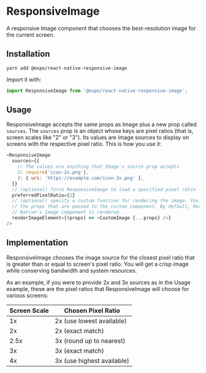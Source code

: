 # ResponsiveImage
A responsive Image component that chooses the best-resolution image for the current screen.

## Installation

```
yarn add @expo/react-native-responsive-image
```

Import it with:

```js
import ResponsiveImage from '@expo/react-native-responsive-image';
```

## Usage

ResponsiveImage accepts the same props as Image plus a new prop called `sources`. The `sources` prop is an object whose keys are pixel ratios (that is, screen scales like "2" or "3"). Its values are Image sources to display on screens with the respective pixel ratio. This is how you use it:

```js
<ResponsiveImage
  sources={{
    // The values are anything that Image's source prop accepts
    2: require('icon-2x.png'),
    3: { uri: 'https://example.com/icon-3x.png' },
  }}
  // (optional) force ResponsiveImage to load a specified pixel ratio
  preferredPixelRatio={2}
  // (optional) specify a custom function for rendering the image. You control
  // the props that are passed to the custom component. By default, React
  // Native's Image component is rendered.
  renderImageElement={(props) => <CustomImage {...props} />}
/>
```

## Implementation

ResponsiveImage chooses the image source for the closest pixel ratio that is greater than or equal to screen's pixel ratio. You will get a crisp image while conserving bandwidth and system resources.

As an example, if you were to provide 2x and 3x sources as in the Usage example, these are the pixel ratios that ResponsiveImage will choose for various screens:

Screen Scale  | Chosen Pixel Ratio
------------- | --------------------------
1x            | 2x (use lowest available)
2x            | 2x (exact match)
2.5x          | 3x (round up to nearest)
3x            | 3x (exact match)
4x            | 3x (use highest available)
